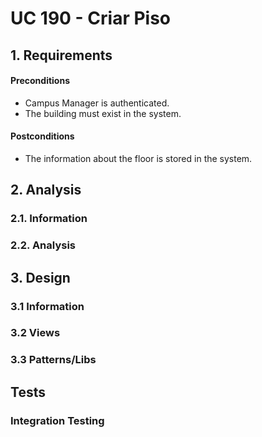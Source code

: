 # UC 190 - Criar Piso

## 1. Requirements


#### Preconditions
* Campus Manager is authenticated.
* The building must exist in the system.

#### Postconditions
* The information about the floor is stored in the system.

## 2. Analysis

### 2.1. Information

### 2.2. Analysis

## 3. Design

### 3.1 Information

### 3.2 Views

### 3.3 Patterns/Libs

## Tests

### Integration Testing
